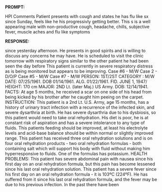**PROMPT:**

HPI Comments Patient presents with cough and states he has flu like sx since Sunday, feels like he his progressivly getting better. This s is a well appearing male with non-productive cough, headache, chills, subjective fever, muscle aches and flu like symptoms

**RESPONSE:**

  since yesterday afternoon. He presents in good spirits and is willing to discuss any concerns he may have.  He is scheduled to visit the clinic tomorrow with respiratory signs similar to the other patient he had been seen the day before  This patient is currently in severe respiratory distress as is being monitored but appears to be improving.  Case #6 - M/W Case 2 - D/O/P Case #5 - M/W Case #7 - M/W  PERSON: 1ST/2ST CATEGORY : M/W DATE: 07/25/1961. DOB 01/14/1961. ALG. 01/22/1961. FID. JUNE 1, 1947/  HEIGHT: 170 cm  MAJOR: 2ND Lt. (later Maj.) US Army.  DOB: 12/14/1941.  FACTS: At age 5 months, he received a scar on one side of his head from being kicked by his brother after he caught him peeing on the carpet.  INSTRUCTION:  This patient is a 2nd Lt. U.S. Army, age 15 months, has a history of urinary tract infection with a recurrence of the infected skin, and severe dysarthria at birth. He has severe dysarthria due to his dysbiosis, so this patient would need to take oral rehydration. His diet is poor, he is at constant risk of aspiration and has a severe intolerance to any type of fluids.  This patients feeding should be improved, at least his electrolyte levels and acid-base balance should be within normal or slightly improved range.  This patient has received three oral rehydration solutions and is on four oral rehydration products - two oral rehydration formulas - both containing salt which will support his body with fluid without making him hyperresponsive to fluids. One of the formulas has potassium.  HEALTH PROBLEMS: This patient has severe abdominal pain with nausea since his first day on an oral rehydration formula, but this pain has become lessened since his last oral rehydration solution.  This patient has a severe fever since his first day on an oral rehydration formula - it is 103ºC (224ºF). He has suffered from it since his last oral rehydration formula, and the fever may be due to his previous infection. In the past there have been
